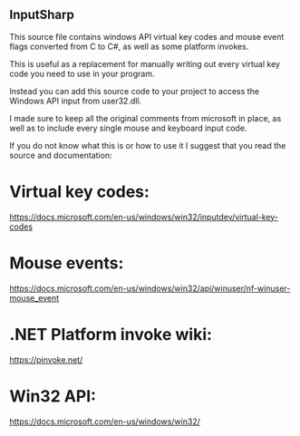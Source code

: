 ## InputSharp
This source file contains windows API virtual key codes and mouse event flags converted from C to C#, as well as some platform invokes.

This is useful as a replacement for manually writing out every virtual key code you need to use in your program.

Instead you can add this source code to your project to access the Windows API input from user32.dll.

I made sure to keep all the original comments from microsoft in place, as well as to include every single mouse and keyboard input code.

If you do not know what this is or how to use it I suggest that you read the source and documentation:

# Virtual key codes:
https://docs.microsoft.com/en-us/windows/win32/inputdev/virtual-key-codes

# Mouse events:
https://docs.microsoft.com/en-us/windows/win32/api/winuser/nf-winuser-mouse_event
# .NET Platform invoke wiki:
https://pinvoke.net/
# Win32 API:
https://docs.microsoft.com/en-us/windows/win32/
